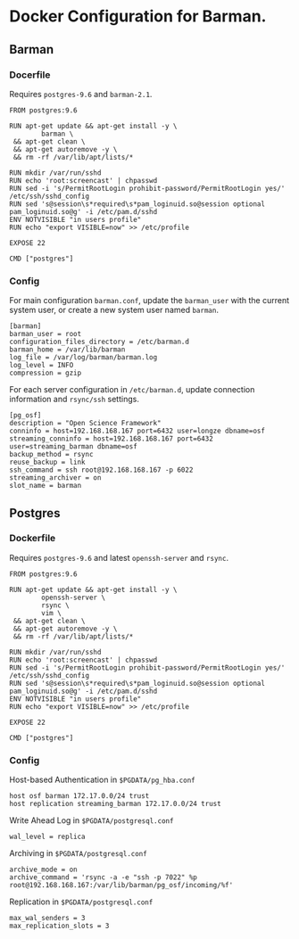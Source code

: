 # Docker Configuration for Barman.

## Barman

### Docerfile

Requires `postgres-9.6` and `barman-2.1`.

```
FROM postgres:9.6

RUN apt-get update && apt-get install -y \
        barman \
 && apt-get clean \
 && apt-get autoremove -y \
 && rm -rf /var/lib/apt/lists/*

RUN mkdir /var/run/sshd
RUN echo 'root:screencast' | chpasswd
RUN sed -i 's/PermitRootLogin prohibit-password/PermitRootLogin yes/' /etc/ssh/sshd_config
RUN sed 's@session\s*required\s*pam_loginuid.so@session optional pam_loginuid.so@g' -i /etc/pam.d/sshd
ENV NOTVISIBLE "in users profile"
RUN echo "export VISIBLE=now" >> /etc/profile

EXPOSE 22

CMD ["postgres"]
```

### Config

For main configuration `barman.conf`, update the `barman_user` with the current system user, or create a new system user named `barman`.

```
[barman]
barman_user = root
configuration_files_directory = /etc/barman.d
barman_home = /var/lib/barman
log_file = /var/log/barman/barman.log
log_level = INFO
compression = gzip
```

For each server configuration in `/etc/barman.d`, update connection information and `rsync/ssh` settings.

```
[pg_osf]
description = "Open Science Framework"
conninfo = host=192.168.168.167 port=6432 user=longze dbname=osf
streaming_conninfo = host=192.168.168.167 port=6432 user=streaming_barman dbname=osf
backup_method = rsync
reuse_backup = link
ssh_command = ssh root@192.168.168.167 -p 6022
streaming_archiver = on
slot_name = barman
```

## Postgres

### Dockerfile

Requires `postgres-9.6` and latest `openssh-server` and `rsync`.

```
FROM postgres:9.6

RUN apt-get update && apt-get install -y \
        openssh-server \
        rsync \
        vim \
 && apt-get clean \
 && apt-get autoremove -y \
 && rm -rf /var/lib/apt/lists/*

RUN mkdir /var/run/sshd
RUN echo 'root:screencast' | chpasswd
RUN sed -i 's/PermitRootLogin prohibit-password/PermitRootLogin yes/' /etc/ssh/sshd_config
RUN sed 's@session\s*required\s*pam_loginuid.so@session optional pam_loginuid.so@g' -i /etc/pam.d/sshd
ENV NOTVISIBLE "in users profile"
RUN echo "export VISIBLE=now" >> /etc/profile

EXPOSE 22

CMD ["postgres"]
```

### Config

Host-based Authentication in `$PGDATA/pg_hba.conf`

```
host osf barman 172.17.0.0/24 trust
host replication streaming_barman 172.17.0.0/24 trust
```

Write Ahead Log in `$PGDATA/postgresql.conf`
```
wal_level = replica

```

Archiving in `$PGDATA/postgresql.conf`

```
archive_mode = on
archive_command = 'rsync -a -e "ssh -p 7022" %p root@192.168.168.167:/var/lib/barman/pg_osf/incoming/%f'
```

Replication in `$PGDATA/postgresql.conf`
```
max_wal_senders = 3
max_replication_slots = 3
```
